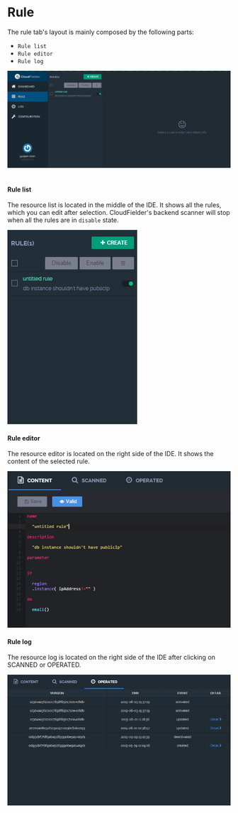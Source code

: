 # Rule

The rule tab's layout is mainly composed by the following parts:

- `Rule list`
- `Rule editor`
- `Rule log`

![](https://raw.githubusercontent.com/VisualOps/cf-book/master/images/rule_all.png)
<br /><br />

#### Rule list
The resource list is located in the middle of the IDE. It shows all the rules, which you can edit after selection. CloudFielder's backend scanner will stop when all the rules are in `disable` state.

![](https://raw.githubusercontent.com/VisualOps/cf-book/master/images/rule_list.png)


#### Rule editor
The resource editor is located on the right side of the IDE. It shows the content of the selected rule.

![](https://raw.githubusercontent.com/VisualOps/cf-book/master/images/rule_editor.png)


#### Rule log
The resource log is located on the right side of the IDE after clicking on SCANNED or OPERATED. 

![](https://raw.githubusercontent.com/VisualOps/cf-book/master/images/rule_log.png)